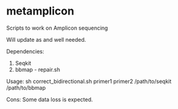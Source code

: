 # metamplicon
Scripts to work on Amplicon sequencing

Will update as and well needed.

Dependencies:
1. Seqkit
2. bbmap - repair.sh

Usage: sh correct_bidirectional.sh primer1 primer2 /path/to/seqkit /path/to/bbmap

Cons: Some data loss is expected.
